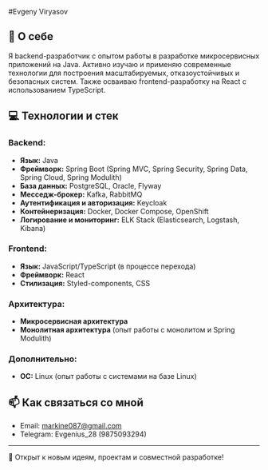 #Evgeny Viryasov

## 🚀 О себе
Я backend-разработчик с опытом работы в разработке микросервисных приложений на Java. 
Активно изучаю и применяю современные технологии для построения масштабируемых, отказоустойчивых и безопасных систем. 
Также осваиваю frontend-разработку на React с использованием TypeScript.

## 💻 Технологии и стек
### Backend:
- **Язык:** Java
- **Фреймворк:** Spring Boot (Spring MVC, Spring Security, Spring Data, Spring Cloud, Spring Modulith)
- **База данных:** PostgreSQL, Oracle, Flyway
- **Месседж-брокер:** Kafka, RabbitMQ
- **Аутентификация и авторизация:** Keycloak
- **Контейнеризация:** Docker, Docker Compose, OpenShift
- **Логирование и мониторинг:** ELK Stack (Elasticsearch, Logstash, Kibana)

### Frontend:
- **Язык:** JavaScript/TypeScript (в процессе перехода)
- **Фреймворк:** React
- **Стилизация:** Styled-components, CSS
  
### Архитектура:
- **Микросервисная архитектура** 
- **Монолитная архитектура** (опыт работы с монолитом и Spring Modulith)

### Дополнительно:
- **ОС:** Linux (опыт работы с системами на базе Linux)

## 📫 Как связаться со мной
- Email: markine087@gmail.com
- Telegram: Evgenius_28 (9875093294)

---
🚀 Открыт к новым идеям, проектам и совместной разработке!


